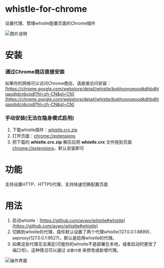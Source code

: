 # whistle-for-chrome
设置代理、管理whistle配置页面的Chrome插件

![图片说明](https://raw.githubusercontent.com/avwo/whistle-for-chrome/master/dist/whistle.png)


# 安装

### 通过Chrome商店直接安装

如果你的网络可以访问Chrome商店，请直接访问安装：[https://chrome.google.com/webstore/detail/whistle/bokhoonoeoodkdhbdhlgaodjdcnbcpdl?hl=zh-CN&gl=CN](https://chrome.google.com/webstore/detail/whistle/bokhoonoeoodkdhbdhlgaodjdcnbcpdl?hl=zh-CN&gl=CN)

### 手动安装(无法在隐身模式启用)
	
1. 下载whistle插件：[whistle.crx.zip](https://raw.githubusercontent.com/avwo/whistle-for-chrome/master/dist/whistle.crx.zip)
2. 打开页面：[chrome://extensions](chrome://extensions)
3. 把下载的 **whistle.crx.zip** 解压后把 **whistle.crx** 文件拖到页面[chrome://extensions](chrome://extensions)，默认安装即可


# 功能

支持设置HTTP、HTTPS代理，支持快速切换配置页面

# 用法

1. 启动whistle：[https://github.com/avwo/whistle#whistle](https://github.com/avwo/whistle#whistle)
2. 切换到whistle的代理，插件默认设置了两个代理whistle(127.0.0.1:8899)、aeproxy(127.0.0.1:9527)，默认是启用whistle的代理。
3. 如果这些代理无法满足(可能你的whistle不是部署在本地，或者启动时更改了端口号)，这种情况可以通过 `设置代理` 来修改或新增代理。 

![操作界面](https://raw.githubusercontent.com/avwo/whistle-for-chrome/master/img/desc.png)